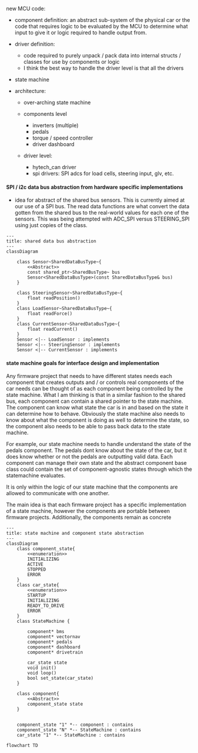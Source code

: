 new MCU code:
- component definition:
     an abstract sub-system of the physical car or the code that requires logic to be evaluated by the MCU to determine what input to give it or logic required to handle output from.
- driver definition:
    - code required to purely unpack / pack data into internal structs / classes for use by components or logic
    - I think the best way to handle the driver level is that all the drivers 
- state machine 
- architecture:

    - over-arching state machine
    - components level 
        - inverters (multiple)
        - pedals
        - torque / speed controller
        - driver dashboard
        
    - driver level:
        - hytech_can driver
        - spi drivers: SPI adcs for load cells, steering input, glv, etc.

#### SPI / i2c data bus abstraction from hardware specific implementations
- idea for abstract of the shared bus sensors. This is currently aimed at our use of a SPI bus. The read data functions are what convert the data gotten from the shared bus to the real-world values for each one of the sensors. This was being attempted with ADC_SPI versus STEERING_SPI using just copies of the class. 

```mermaid
---
title: shared data bus abstraction
---
classDiagram
    
    class Sensor~SharedDataBusType~{
        <<Abstract>>
        const shared_ptr~SharedBusType~ bus
        Sensor<SharedDataBusType>(const SharedDataBusType& bus)
    }

    class SteeringSensor~SharedDataBusType~{
        float readPosition()
    }
    class LoadSensor~SharedDataBusType~{
        float readForce()
    }
    class CurrentSensor~SharedDataBusType~{
        float readCurrent()
    }
    Sensor <|-- LoadSensor : implements
    Sensor <|-- SteeringSensor : implements
    Sensor <|-- CurrentSensor : implements

```

#### 

#### state machine goals for interface design and implementation

Any firmware project that needs to have different states needs each component that creates outputs and / or controls real components of the car needs can be thought of as each component being controlled by the state machine. What I am thinking is that in a similar fashion to the shared bus, each component can contain a shared pointer to the state machine. The component can know what state the car is in and based on the state it can determine how to behave. Obviously the state machine also needs to know about what the component is doing as well to determine the state, so the component also needs to be able to pass back data to the state machine. 

For example, our state machine needs to handle understand the state of the pedals component. The pedals dont know about the state of the car, but it does know whether or not the pedals are outputting valid data. Each component can manage their own state and the abstract component base class could contain the set of component-agnostic states through which the statemachine evaluates.

It is only within the logic of our state machine that the components are allowed to communicate with one another. 

The main idea is that each firmware project has a specific implementation of a state machine, however the components are portable between firmware projects. Additionally, the components remain as concrete 

```mermaid
---
title: state machine and component state abstraction
---
classDiagram
    class component_state{
        <<enumeration>>
        INITIALIZING
        ACTIVE
        STOPPED
        ERROR
    }
    class car_state{
        <<enumeration>>
        STARTUP
        INITIALIZING 
        READY_TO_DRIVE
        ERROR
    }
    class StateMachine {
        
        component* bms
        component* vectornav
        component* pedals
        component* dashboard
        component* drivetrain

        car_state state
        void init()
        void loop()
        bool set_state(car_state)
    }
    
    class component{
        <<Abstract>>
        component_state state
    }


    component_state "1" *-- component : contains
    component_state "N" *-- StateMachine : contains
    car_state "1" *-- StateMachine : contains

```


```mermaid
flowchart TD

```